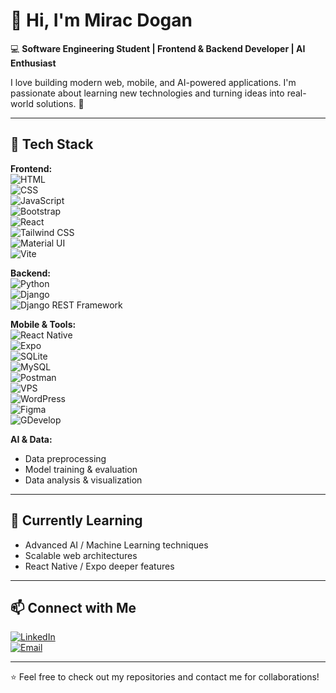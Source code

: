 # 👋 Hi, I'm Mirac Dogan

💻 **Software Engineering Student | Frontend & Backend Developer | AI Enthusiast**

I love building modern web, mobile, and AI-powered applications. I'm passionate about learning new technologies and turning ideas into real-world solutions. 🚀

---

## 🔧 Tech Stack

**Frontend:**  
![HTML](https://img.shields.io/badge/HTML-E34F26?style=for-the-badge&logo=html5&logoColor=white)  
![CSS](https://img.shields.io/badge/CSS-1572B6?style=for-the-badge&logo=css3&logoColor=white)  
![JavaScript](https://img.shields.io/badge/JavaScript-F7DF1E?style=for-the-badge&logo=javascript&logoColor=black)  
![Bootstrap](https://img.shields.io/badge/Bootstrap-7952B3?style=for-the-badge&logo=bootstrap&logoColor=white)  
![React](https://img.shields.io/badge/React-61DAFB?style=for-the-badge&logo=react&logoColor=black)  
![Tailwind CSS](https://img.shields.io/badge/Tailwind%20CSS-38B2AC?style=for-the-badge&logo=tailwind-css&logoColor=white)  
![Material UI](https://img.shields.io/badge/Material%20UI-007FFF?style=for-the-badge&logo=mui&logoColor=white)  
![Vite](https://img.shields.io/badge/Vite-646CFF?style=for-the-badge&logo=vite&logoColor=white)

**Backend:**  
![Python](https://img.shields.io/badge/Python-3776AB?style=for-the-badge&logo=python&logoColor=white)  
![Django](https://img.shields.io/badge/Django-092E20?style=for-the-badge&logo=django&logoColor=white)  
![Django REST Framework](https://img.shields.io/badge/DRF-000000?style=for-the-badge&logo=django&logoColor=white)

**Mobile & Tools:**  
![React Native](https://img.shields.io/badge/React%20Native-61DAFB?style=for-the-badge&logo=react&logoColor=black)  
![Expo](https://img.shields.io/badge/Expo-1B1B1F?style=for-the-badge&logo=expo&logoColor=white)  
![SQLite](https://img.shields.io/badge/SQLite-003B57?style=for-the-badge&logo=sqlite&logoColor=white)  
![MySQL](https://img.shields.io/badge/MySQL-4479A1?style=for-the-badge&logo=mysql&logoColor=white)  
![Postman](https://img.shields.io/badge/Postman-FF6C37?style=for-the-badge&logo=postman&logoColor=white)  
![VPS](https://img.shields.io/badge/VPS-0F0F0F?style=for-the-badge&logo=linux&logoColor=white)  
![WordPress](https://img.shields.io/badge/WordPress-21759B?style=for-the-badge&logo=wordpress&logoColor=white)  
![Figma](https://img.shields.io/badge/Figma-F24E1E?style=for-the-badge&logo=figma&logoColor=white)  
![GDevelop](https://img.shields.io/badge/GDevelop-5A4FCF?style=for-the-badge&logo=gamedevelop&logoColor=white)

**AI & Data:**  
- Data preprocessing  
- Model training & evaluation  
- Data analysis & visualization

---

## 🌱 Currently Learning
- Advanced AI / Machine Learning techniques  
- Scalable web architectures  
- React Native / Expo deeper features  

---

## 📫 Connect with Me
[![LinkedIn](https://img.shields.io/badge/LinkedIn-0A66C2?style=for-the-badge&logo=linkedin&logoColor=white)](https://www.linkedin.com/)  
[![Email](https://img.shields.io/badge/Email-D14836?style=for-the-badge&logo=gmail&logoColor=white)](mailto:youremail@example.com)

---

⭐ Feel free to check out my repositories and contact me for collaborations!
